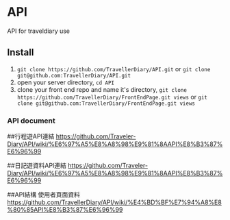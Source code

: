 # API
API for traveldiary use

## Install
1. `git clone https://github.com/TravellerDiary/API.git` or `git clone git@github.com:TravellerDiary/API.git`
2. open your server directory, `cd API`
3. clone your front end repo and name it's directory, `git clone https://github.com/TravellerDiary/FrontEndPage.git views` or `git clone git@github.com:TravellerDiary/FrontEndPage.git views`

### API document

##行程遊API連結
https://github.com/Traveler-Diary/API/wiki/%E6%97%A5%E8%A8%98%E9%81%8AAPI%E8%B3%87%E6%96%99

##日記遊資料API連結
https://github.com/Traveler-Diary/API/wiki/%E6%97%A5%E8%A8%98%E9%81%8AAPI%E8%B3%87%E6%96%99

##API結構 使用者頁面資料
https://github.com/TravellerDiary/API/wiki/%E4%BD%BF%E7%94%A8%E8%80%85API%E8%B3%87%E6%96%99
